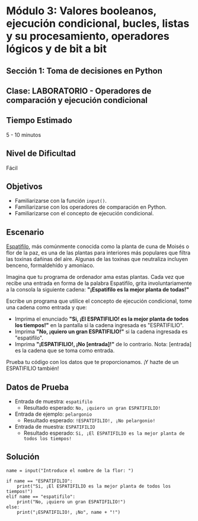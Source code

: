 # Módulo 3: Valores booleanos, ejecución condicional, bucles, listas y su procesamiento, operadores lógicos y de bit a bit
## Sección 1: Toma de decisiones en Python
## Clase: LABORATORIO - Operadores de comparación y ejecución condicional

## Tiempo Estimado

5 - 10 minutos

## Nivel de Dificultad

Fácil

## Objetivos
 
* Familiarizarse con la función `input()`.
* Familiarizarse con los operadores de comparación en Python.
* Familiarizarse con el concepto de ejecución condicional.

## Escenario

[Espatifilo](https://upload.wikimedia.org/wikipedia/commons/b/bd/Spathiphyllum_cochlearispathum_RTBG.jpg), más comúnmente conocida como la planta de cuna de Moisés o flor de la paz, es una de las plantas para interiores más populares que filtra las toxinas dañinas del aire. Algunas de las toxinas que neutraliza incluyen benceno, formaldehído y amoníaco.

Imagina que tu programa de ordenador ama estas plantas. Cada vez que recibe una entrada en forma de la palabra Espatifilo, grita involuntariamente a la consola la siguiente cadena: **"¡Espatifilo es la mejor planta de todas!"**

Escribe un programa que utilice el concepto de ejecución condicional, tome una cadena como entrada y que:

* Imprima el enunciado **"Si, ¡El ESPATIFILIO! es la mejor planta de todos los tiempos!"** en la pantalla si la cadena ingresada es "ESPATIFILIO".
* Imprima **"No, ¡quiero un gran ESPATIFILIO!"** si la cadena ingresada es "espatifilo".
* Imprima **"¡ESPATIFILIO!, ¡No [entrada]!"** de lo contrario. Nota: [entrada] es la cadena que se toma como entrada.


Prueba tu código con los datos que te proporcionamos. ¡Y hazte de un ESPATIFILIO también!

## Datos de Prueba

* Entrada de muestra: `espatifilo`
    * Resultado esperado: `No, ¡quiero un gran ESPATIFILIO!`
* Entrada de ejemplo: `pelargonio`
    * Resultado esperado: `!ESPATIFILIO!, ¡No pelargonio!`
* Entrada de muestra: `ESPATIFILIO`
    * Resultado esperado: `Si, ¡El ESPATIFILIO es la mejor planta de todos los tiempos! `

## Solución

```
name = input("Introduce el nombre de la flor: ")

if name == "ESPATIFILIO":
    print("Si, ¡El ESPATIFILIO es la mejor planta de todos los tiempos!")
elif name == "espatifilo":
    print("No, ¡quiero un gran ESPATIFILIO!")
else:
    print("¡ESPATIFILIO!, ¡No", name + "!")
	
```

